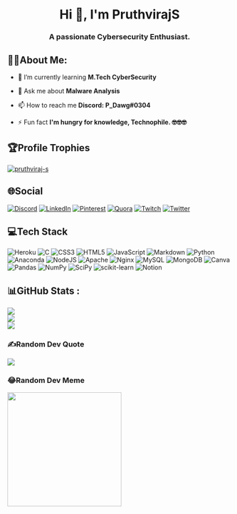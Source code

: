 <h1 align="center">Hi 👋, I'm PruthvirajS</h1>
<h3 align="center">A passionate Cybersecurity Enthusiast.</h3>

## 🧑‍💻About Me:
- 🌱 I’m currently learning **M.Tech CyberSecurity**

- 💬 Ask me about **Malware Analysis**

- 📫 How to reach me **Discord: P_Dawg#0304**

- ⚡ Fun fact **I'm hungry for knowledge, Technophile. 🤓🤓🤓**

## 🏆Profile Trophies
<p align="left"> <a href="https://github.com/ryo-ma/github-profile-trophy"><img src="https://github-profile-trophy.vercel.app/?username=pruthviraj-s&title=Joined2020,LongTimeUser,Commits,Followers,Repositories&theme=dracula&no-bg=true" alt="pruthviraj-s" /></a> </p>

## 🌐Social
[![Discord](https://img.shields.io/badge/Discord-%237289DA.svg?logo=discord&logoColor=white)](htttps://discord.gg/asdada) [![LinkedIn](https://img.shields.io/badge/LinkedIn-%230077B5.svg?logo=linkedin&logoColor=white)](https://linkedin.com/in/asdasd) [![Pinterest](https://img.shields.io/badge/Pinterest-%23E60023.svg?logo=Pinterest&logoColor=white)](https://pinterest.com/asdada) [![Quora](https://img.shields.io/badge/Quora-%23B92B27.svg?logo=Quora&logoColor=white)](https://quora.com/profile/adada) [![Twitch](https://img.shields.io/badge/Twitch-%239146FF.svg?logo=Twitch&logoColor=white)](https://twitch.tv/asdad) [![Twitter](https://img.shields.io/badge/Twitter-%231DA1F2.svg?logo=Twitter&logoColor=white)](https://twitter.com/adsad) 

## 💻Tech Stack
![Heroku](https://img.shields.io/badge/heroku-%23430098.svg?style=for-the-badge&logo=heroku&logoColor=white) ![C](https://img.shields.io/badge/c-%2300599C.svg?style=for-the-badge&logo=c&logoColor=white) ![CSS3](https://img.shields.io/badge/css3-%231572B6.svg?style=for-the-badge&logo=css3&logoColor=white) ![HTML5](https://img.shields.io/badge/html5-%23E34F26.svg?style=for-the-badge&logo=html5&logoColor=white) ![JavaScript](https://img.shields.io/badge/javascript-%23323330.svg?style=for-the-badge&logo=javascript&logoColor=%23F7DF1E) ![Markdown](https://img.shields.io/badge/markdown-%23000000.svg?style=for-the-badge&logo=markdown&logoColor=white) ![Python](https://img.shields.io/badge/python-3670A0?style=for-the-badge&logo=python&logoColor=ffdd54) ![Anaconda](https://img.shields.io/badge/Anaconda-%2344A833.svg?style=for-the-badge&logo=anaconda&logoColor=white) ![NodeJS](https://img.shields.io/badge/node.js-6DA55F?style=for-the-badge&logo=node.js&logoColor=white) ![Apache](https://img.shields.io/badge/apache-%23D42029.svg?style=for-the-badge&logo=apache&logoColor=white) ![Nginx](https://img.shields.io/badge/nginx-%23009639.svg?style=for-the-badge&logo=nginx&logoColor=white) ![MySQL](https://img.shields.io/badge/mysql-%2300f.svg?style=for-the-badge&logo=mysql&logoColor=white) ![MongoDB](https://img.shields.io/badge/MongoDB-%234ea94b.svg?style=for-the-badge&logo=mongodb&logoColor=white) ![Canva](https://img.shields.io/badge/Canva-%2300C4CC.svg?style=for-the-badge&logo=Canva&logoColor=white) ![Pandas](https://img.shields.io/badge/pandas-%23150458.svg?style=for-the-badge&logo=pandas&logoColor=white) ![NumPy](https://img.shields.io/badge/numpy-%23013243.svg?style=for-the-badge&logo=numpy&logoColor=white) ![SciPy](https://img.shields.io/badge/SciPy-%230C55A5.svg?style=for-the-badge&logo=scipy&logoColor=%white) ![scikit-learn](https://img.shields.io/badge/scikit--learn-%23F7931E.svg?style=for-the-badge&logo=scikit-learn&logoColor=white) ![Notion](https://img.shields.io/badge/Notion-%23000000.svg?style=for-the-badge&logo=notion&logoColor=white)

## 📊GitHub Stats :
![](https://github-readme-stats.vercel.app/api?username=pruthviraj-s&theme=blueberry&hide_border=false&count_private=true)<br/>
![](https://github-readme-streak-stats.herokuapp.com/?user=pruthviraj-s&theme=blueberry&hide_border=false)<br/>
![](https://github-readme-stats.vercel.app/api/top-langs/?username=pruthviraj-s&theme=blueberry&hide_border=false&include_all_commits=true&count_private=true&layout=compact)

### ✍️Random Dev Quote
![](https://quotes-github-readme.vercel.app/api?type=horizontal&theme=radical)

### 😂Random Dev Meme
<img src="https://random-memer.herokuapp.com/" width="256px"/>
<!--  
---
[![](https://visitcount.itsvg.in/api?id=pruthviraj-s&icon=5&color=9)](https://visitcount.itsvg.in)
-->
